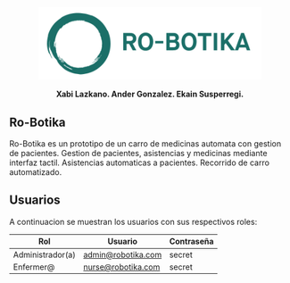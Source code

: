 <p align="center"><img src="public/img/logo.png" width="400"></p>

<p align="center">
	<b>Xabi Lazkano. Ander Gonzalez. Ekain Susperregi.</b>
</p>

## Ro-Botika
Ro-Botika es un prototipo de un carro de medicinas automata con gestion de pacientes. Gestion de pacientes, asistencias y medicinas mediante interfaz tactil. Asistencias automaticas a pacientes. Recorrido de carro automatizado.


## Usuarios
A continuacion se muestran los usuarios con sus respectivos roles:

| Rol | Usuario | Contraseña |
| ------------ | ------------ | ------------ |
| Administrador(a) | admin@robotika.com | secret |
| Enfermer@| nurse@robotika.com | secret |
